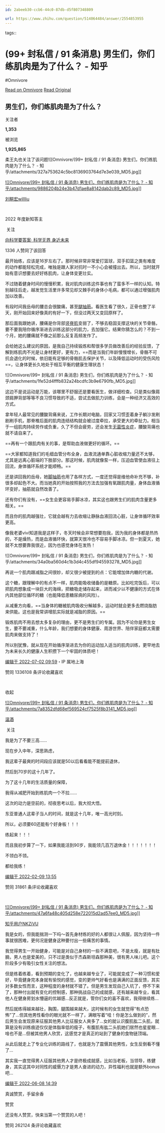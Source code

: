 ```yaml
---
id: 2abeeb30-ccb6-44c0-87db-d5f807348809

url: https://www.zhihu.com/question/514064484/answer/2554853955
---
```



tags:: 

# (99+ 封私信 / 91 条消息) 男生们，你们练肌肉是为了什么？ - 知乎
#Omnivore

[Read on Omnivore](https://omnivore.app/me/99-91-19078d76012)
[Read Original](https://www.zhihu.com/question/514064484/answer/2554853955)

## 男生们，你们练肌肉是为了什么？

关注者

**1,353**

被浏览

**1,925,865**

柔王丸也关注了该问题![[Omnivore/(99+ 封私信 / 91 条消息) 男生们，你们练肌肉是为了什么？ - 知乎/attachments/327a753624c5bc8136903764d7e3e039_MD5.jpg]]

[![[Omnivore/(99+ 封私信 / 91 条消息) 男生们，你们练肌肉是为了什么？ - 知乎/attachments/9886204b24e3b47d1ae8a8142dab2c89_MD5.jpg]]](https://www.zhihu.com/people/liu-geng-hong-willliu)

[刘畊宏willliu](https://www.zhihu.com/people/liu-geng-hong-willliu)

[​](https://www.zhihu.com/question/510340037)

2022 年度新知答主

​ 关注

[向科学要答案· 科学无界 身近未来](https://www.zhihu.com/xen/market/ecom-page/1505570026895224832?utm%5Fsource=huangbiao)

1336 人赞同了该回答

最开始练，应该是16岁左右了。那时候非常非常爱打篮球，双手扣篮之类有难度的动作都能轻松完成，唯独是跟人家对抗时一不小心会被撞出去。所以，当时就开始有意识想要去好好练肌肉，让身体变更壮实。

不过随着健身时间的慢慢积累，我对肌肉训练这件事也有了蛮多不一样的认知。特别越往后走，越发觉生活里许多常见却又棘手的身体小毛病，都可以通过增强肌肉加以改善。

有段时间我岳母的腰总会很酸痛，甚至[腿抽筋](https://www.zhihu.com/search?q=%E8%85%BF%E6%8A%BD%E7%AD%8B&search%5Fsource=Entity&hybrid%5Fsearch%5Fsource=Entity&hybrid%5Fsearch%5Fextra=%7B%22sourceType%22%3A%22answer%22%2C%22sourceId%22%3A2554853955%7D)。看医生看了很久，正骨也整了半天，刚开始回来好像真的有好一下，但没过两天又变回原样了。

那后面我跟她讲，腰痛是你背部[竖脊肌](https://www.zhihu.com/search?q=%E7%AB%96%E8%84%8A%E8%82%8C&search%5Fsource=Entity&hybrid%5Fsearch%5Fsource=Entity&hybrid%5Fsearch%5Fextra=%7B%22sourceType%22%3A%22answer%22%2C%22sourceId%22%3A2554853955%7D)变弱了，不够去稳固支撑这块的关节骨骼，要不要我陪你循序渐进去训练这部分的肌力，去加强它。结果你猜怎么的？不到一个月，她的腰痛就不像之前那么反复高频发作了。

会给她这么建议的原因，是我自己持续锻炼和帮很多学员做改善后的经验反馈，了解到练肌肉不光是让身材更好，更有力，==而是当我们年龄慢慢增长，骨骼不可抗会退化的时候，依旧能有足够的骨骼肌去保护关节，以及降低运动时的受伤风险==，让身体更长久地处于相互平衡的健康生理状态！

![[Omnivore/(99+ 封私信 / 91 条消息) 男生们，你们练肌肉是为了什么？ - 知乎/attachments/1fe52d4fffb832a24bcdfc3b9e6790fb_MD5.jpg]]

这边不是说运动是万能，该哪里不舒服还是要看医生，做详细检查。只是类似像肩颈肩胛背部等等不良习惯导致的不适，尝试去做肌力训练，会是一种经济又高效的方式。

拿年轻人最常见的腰酸背痛来说，工作长期对电脑，回家又习惯歪着身子躺沙发刷剧刷手机，那脊椎后面的肌肉连结结构就会被过度牵拉，承受更大的牵扯力。相当于一组肌肉持续劳作或负重，久了不但会疲劳，还会发生[无菌性炎症](https://www.zhihu.com/search?q=%E6%97%A0%E8%8F%8C%E6%80%A7%E7%82%8E%E7%97%87&search%5Fsource=Entity&hybrid%5Fsearch%5Fsource=Entity&hybrid%5Fsearch%5Fextra=%7B%22sourceType%22%3A%22answer%22%2C%22sourceId%22%3A2554853955%7D)，腰酸背痛也就不请自来了。

==再有一个跟肌肉有关的事，是帮助血液做更好的循环。==

==大家都知道我们的毛细血管分布全身，血液流通单靠心脏收缩力量还不太够，尤其是远离心脏端的下肢部分。那这时候，肌肉就像泵一样，压迫血管使血液往上回流，身体循环系统才能顺畅。==

还是讲回我的岳母，她[脚抽筋](https://www.zhihu.com/search?q=%E8%84%9A%E6%8A%BD%E7%AD%8B&search%5Fsource=Entity&hybrid%5Fsearch%5Fsource=Entity&hybrid%5Fsearch%5Fextra=%7B%22sourceType%22%3A%22answer%22%2C%22sourceId%22%3A2554853955%7D)也用了各样方式，一度还觉得是维他命补充不够，补很多却起色不大。而当她真的开始按照我的方法去加强有氧跟肌肉量，身体血液循环变好，抽筋就自然改善了。

还有你们有没有，==女生会更容易手脚冰凉，其实这也跟男生们的肌肉含量更多相关。==

而且你的肌肉越强壮，它就会越有力去收缩让静脉血液回流心脏，让身体循环效率更高。

像我老婆vivi知道我是这样子，冬天时候会非常想要抱我，因为我的身体都是热热的，不是燥热，而是血液循环快，就算天很冷也不容易手脚冰凉。但一到夏天，她就不太想要靠我很近，因为也感觉身体在发热！

![[Omnivore/(99+ 封私信 / 91 条消息) 男生们，你们练肌肉是为了什么？ - 知乎/attachments/34a0ba560d4c1b3d4c455df945593278_MD5.jpg]]

再说一个肌肉跟减脂之间很妙，却又很少被提到的点：它能增加体内糖的代谢。

这个糖，跟理解中的有点不一样，肌肉能吸收储备的是糖原。比如吃完饭后，可以把肌肉想象成一块巨大的海绵，把糖吸走储存起来，进而减少以不健康的方式在体内其他部位循环的糖（也能降低患糖尿病的风险）。

从减重方向看，==当身体的糖被肌肉吸收分解越多，运动时就会更多去燃烧脂肪来供能。这也是我常讲增肌实际就是减脂的原因。==

锻炼肌肉不用去想太多复杂的理由，更不是男生们的专属。因为不论你是男生女生，要不要减重，什么年龄，我们想要的身体健康、周游世界、陪伴家庭都太需要肌肉来做支持了！

所以别犹豫，就从现在开始循序渐进去为你的运动加入适当的肌肉训练，更早地去为未来长久的健康人生积攒下一个牢固的体质吧！

[编辑于 2022-07-02 09:59](https://www.zhihu.com/question/514064484/answer/2554853955)・IP 属地上海

​赞同 1336​​108 条评论​收藏​喜欢

​

收起​

[![[Omnivore/(99+ 封私信 / 91 条消息) 男生们，你们练肌肉是为了什么？ - 知乎/attachments/7a8352dfd68ef569524cf7525f8b3141_MD5.jpg]]](https://www.zhihu.com/people/warmwine)

[温酒](https://www.zhihu.com/people/warmwine)

​ 关注

我是为了不要三高……

现在步入中年，深思熟虑，

我这辈子最爽的时间段应该就是50以后看看能不能提前退休，

然后到70岁的这十几年了。

为了这十几年的生活质量的保障，

我得从减肥开始到练肌肉一个不拉……

这次的动力是空前的，彻夜思考以后，我大彻大悟。

东亚普通人这辈子当人的时间，就是这十几年，唯一高光时刻。

所以，必须要60还能有个好身板！！！

练起来！！！

而且我初步算了一下，如果我能活到90岁，我能领几百万退休金！！！！！！！

不领白不领。

都给我练！

[编辑于 2022-02-09 13:55](https://www.zhihu.com/question/514064484/answer/2340549553)

​赞同 318​​61 条评论​收藏​喜欢

​

[![[Omnivore/(99+ 封私信 / 91 条消息) 男生们，你们练肌肉是为了什么？ - 知乎/attachments/47a6fa48c405d258e722015d2ad57ee0_MD5.jpg]]](https://www.zhihu.com/people/xiao-xiong-mao-de-hong-yao-shui)

[知乎用户NKZiVU](https://www.zhihu.com/people/xiao-xiong-mao-de-hong-yao-shui)

我是女的，但我能揣测一下吗～首先身材练的好的人都很让人佩服，因为坚持一件事就很困难，更何况是健身这种要付出一些痛苦的事情。

我觉得男生一开始健身，可能是对自己身材的一些不满意吧，不是太瘦，就是有肚腩，男人也是爱美的，只不过是类似于杰森斯坦森那种美，很有男人味儿吧。这个阶段多少有吸引女性关注的想法。

但是练着练着，看到预期的变化了，也越来越专业了，可能就变成了一种习惯和爱好，毕竟健身完本身就有愉悦的感觉，变的更帅气好看也是满满的正面反馈，其实对多数女性而言，这种程度的身材就不错了。但是男生发现自己入坑了，停不下来了，那种付出就有变化的控制感，那种挑战自己的成就感，还有越来越专业，看其他人在健身房划水懵逼的优越感…反正就是，管你们女的喜不喜欢，我得继续练…

然后就练得越来越壮，胸围，腿围越来越大，这时候有的女生就觉得“有点恐怖”了…但其他男性看你的眼光就不一样了，满眼写着“哇！你是怎么做到的”，然后男生会发现原来征服其他男人比征服女人爽多了…女的就认识腹肌肱二头肌，就算是没有训练痕迹仅仅是体脂率低的瘦子，有腹肌有肱二头肌她们居然也星星眼…啥也不是…但被其他男人欣赏，这感觉才是真正的站到了健身的食物链顶端。

从此后就走上了专业化训练的路线了，也就是为了震慑其他男性，女生反倒看不懂了…

其实我一直觉得男人征服其他男人才是终极成就感，比如当老板，当领导，练健身，其实这其中对同性的威慑力才是男人奋进的动力，异性福利也就是额外bonus吧…

[编辑于 2022-06-08 14:39](https://www.zhihu.com/question/514064484/answer/2332025293)

真诚赞赏，手留余香

赞赏

还没有人赞赏，快来当第一个赞赏的人吧！

​赞同 262​​124 条评论​收藏​喜欢

​

